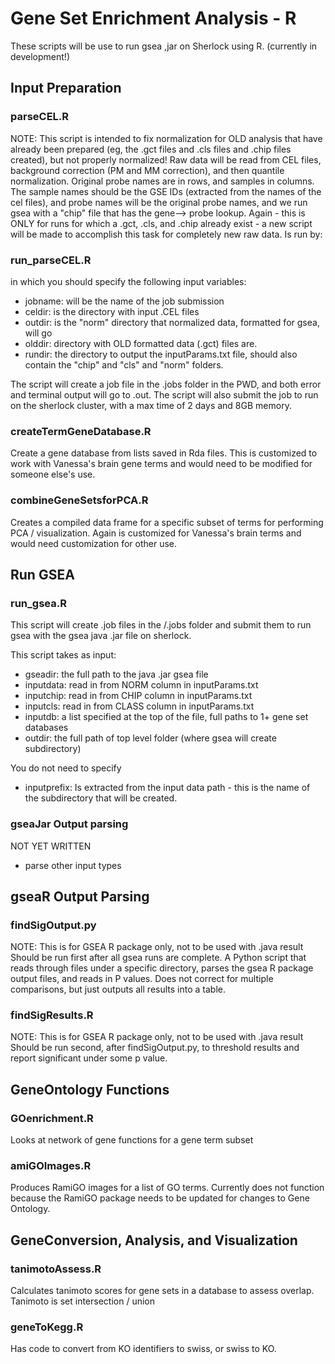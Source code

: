 # Gene Set Enrichment Analysis - R
These scripts will be use to run gsea ,jar on Sherlock using R.  (currently in development!)

## Input Preparation

### parseCEL.R
NOTE: This script is intended to fix normalization for OLD analysis that have already been prepared (eg, the .gct files and .cls files and .chip files created), but not properly normalized! Raw data will be read from CEL files, background correction (PM and MM correction), and then quantile normalization.  Original probe names are in rows, and samples in columns.  The sample names should be the GSE IDs (extracted from the names of the cel files), and probe names will be the original probe names, and we run gsea with a "chip" file that has the gene--> probe lookup.  Again - this is ONLY for runs for which a .gct, .cls, and .chip already exist - a new script will be made to accomplish this task for completely new raw data. 
Is run by:

### run_parseCEL.R
in which you should specify the following input variables:
 - jobname: will be the name of the job submission
 - celdir: is the directory with input .CEL files
 - outdir: is the "norm" directory that normalized data, formatted for gsea, will go
 - olddir: directory with OLD formatted data (.gct) files are.  
 - rundir: the directory to output the inputParams.txt file, should also contain the "chip" and "cls" and "norm" folders.

The script will create a job file in the .jobs folder in the PWD, and both error and terminal output will go to .out.  The script will also submit the job to run on the sherlock cluster, with a max time of 2 days and 8GB memory.

### createTermGeneDatabase.R
Create a gene database from lists saved in Rda files.  This is customized to work with Vanessa's brain gene terms and would need to be modified for someone else's use.

### combineGeneSetsforPCA.R
Creates a compiled data frame for a specific subset of terms for performing PCA / visualization.  Again is customized for Vanessa's brain terms and would need customization for other use.

## Run GSEA

### run_gsea.R
This script will create .job files in the /.jobs folder and submit them to run gsea with the gsea java .jar file on sherlock.

This script takes as input:
- gseadir: the full path to the java .jar gsea file
- inputdata: read in from NORM column in inputParams.txt
- inputchip: read in from CHIP column in inputParams.txt
- inputcls: read in from CLASS column in inputParams.txt
- inputdb: a list specified at the top of the file, full paths to 1+ gene set databases
- outdir: the full path of top level folder (where gsea will create subdirectory)

You do not need to specify
- inputprefix: Is extracted from the input data path - this is the name of the subdirectory that will be created.

### gseaJar Output parsing

NOT YET WRITTEN
- parse other input types 

## gseaR Output Parsing

### findSigOutput.py
NOTE: This is for GSEA R package only, not to be used with .java result
Should be run first after all gsea runs are complete.  A Python script that reads through files under a specific directory, parses the gsea R package output files, and reads in P values.  Does not correct for multiple comparisons, but just outputs all results into a table.

### findSigResults.R
NOTE: This is for GSEA R package only, not to be used with .java result
Should be run second, after findSigOutput.py, to threshold results and report significant under some p value.

## GeneOntology Functions

### GOenrichment.R
Looks at network of gene functions for a gene term subset

### amiGOImages.R
Produces RamiGO images for a list of GO terms.  Currently does not function because the RamiGO package needs to be updated for changes to Gene Ontology.

## GeneConversion, Analysis, and Visualization

### tanimotoAssess.R
Calculates tanimoto scores for gene sets in a database to assess overlap.  Tanimoto is set intersection / union

### geneToKegg.R
Has code to convert from KO identifiers to swiss, or swiss to KO.
 
